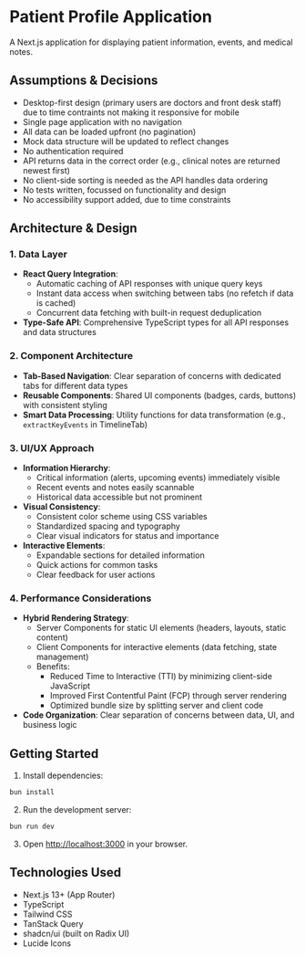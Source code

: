 # Patient Profile Application

A Next.js application for displaying patient information, events, and medical notes.

## Assumptions & Decisions

- Desktop-first design (primary users are doctors and front desk staff) due to time contraints not making it responsive for mobile
- Single page application with no navigation
- All data can be loaded upfront (no pagination)
- Mock data structure will be updated to reflect changes
- No authentication required
- API returns data in the correct order (e.g., clinical notes are returned newest first)
- No client-side sorting is needed as the API handles data ordering
- No tests written, focussed on functionality and design
- No accessibility support added, due to time constraints

## Architecture & Design

### 1. Data Layer

- **React Query Integration**:
  - Automatic caching of API responses with unique query keys
  - Instant data access when switching between tabs (no refetch if data is cached)
  - Concurrent data fetching with built-in request deduplication
- **Type-Safe API**: Comprehensive TypeScript types for all API responses and data structures

### 2. Component Architecture

- **Tab-Based Navigation**: Clear separation of concerns with dedicated tabs for different data types
- **Reusable Components**: Shared UI components (badges, cards, buttons) with consistent styling
- **Smart Data Processing**: Utility functions for data transformation (e.g., `extractKeyEvents` in TimelineTab)

### 3. UI/UX Approach

- **Information Hierarchy**:
  - Critical information (alerts, upcoming events) immediately visible
  - Recent events and notes easily scannable
  - Historical data accessible but not prominent
- **Visual Consistency**:
  - Consistent color scheme using CSS variables
  - Standardized spacing and typography
  - Clear visual indicators for status and importance
- **Interactive Elements**:
  - Expandable sections for detailed information
  - Quick actions for common tasks
  - Clear feedback for user actions

### 4. Performance Considerations

- **Hybrid Rendering Strategy**:
  - Server Components for static UI elements (headers, layouts, static content)
  - Client Components for interactive elements (data fetching, state management)
  - Benefits:
    - Reduced Time to Interactive (TTI) by minimizing client-side JavaScript
    - Improved First Contentful Paint (FCP) through server rendering
    - Optimized bundle size by splitting server and client code
- **Code Organization**: Clear separation of concerns between data, UI, and business logic

## Getting Started

1. Install dependencies:

```bash
bun install
```

2. Run the development server:

```bash
bun run dev
```

3. Open [http://localhost:3000](http://localhost:3000) in your browser.

## Technologies Used

- Next.js 13+ (App Router)
- TypeScript
- Tailwind CSS
- TanStack Query
- shadcn/ui (built on Radix UI)
- Lucide Icons
